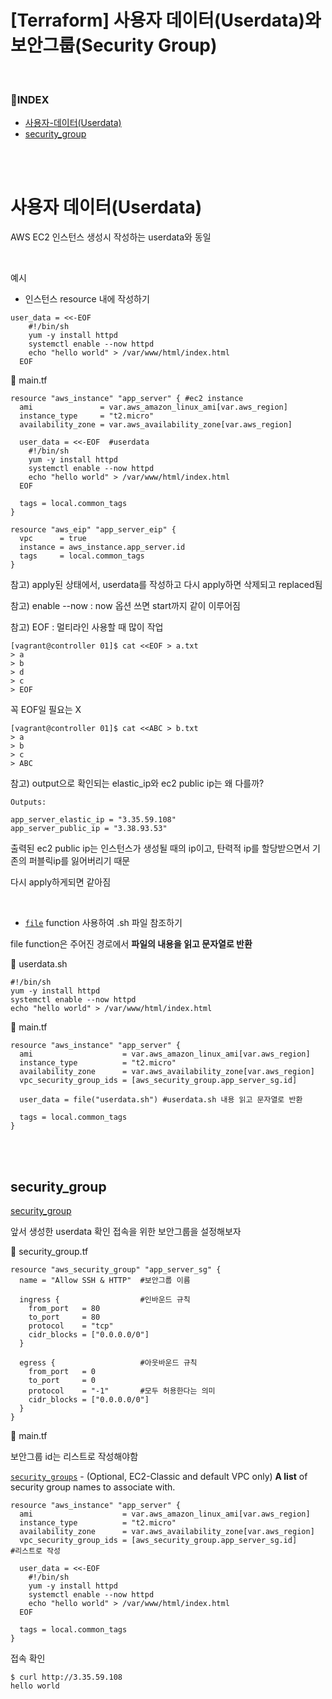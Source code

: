 # [Terraform] 사용자 데이터(Userdata)와 보안그룹(Security Group)

<br>

### 📌INDEX

- [사용자-데이터(Userdata)](#사용자-데이터userdata)
-  [security_group](#securitygroup)

<br>

<br>

# 사용자 데이터(Userdata)

AWS EC2 인스턴스 생성시 작성하는 userdata와 동일

<br>

예시

- 인스턴스 resource 내에 작성하기

```
user_data = <<-EOF
    #!/bin/sh
    yum -y install httpd
    systemctl enable --now httpd
    echo "hello world" > /var/www/html/index.html
  EOF
```

📝 main.tf

```
resource "aws_instance" "app_server" { #ec2 instance
  ami               = var.aws_amazon_linux_ami[var.aws_region]
  instance_type     = "t2.micro"
  availability_zone = var.aws_availability_zone[var.aws_region]

  user_data = <<-EOF  #userdata
    #!/bin/sh
    yum -y install httpd
    systemctl enable --now httpd
    echo "hello world" > /var/www/html/index.html
  EOF
  
  tags = local.common_tags
}

resource "aws_eip" "app_server_eip" {
  vpc      = true
  instance = aws_instance.app_server.id
  tags     = local.common_tags
}
```

참고) apply된 상태에서, userdata를 작성하고 다시 apply하면 삭제되고 replaced됨 

참고) enable --now : now 옵션 쓰면 start까지 같이 이루어짐

참고) EOF : 멀티라인 사용할 때 많이 작업

```
[vagrant@controller 01]$ cat <<EOF > a.txt
> a
> b
> d
> c
> EOF
```

꼭 EOF일 필요는 X

```
[vagrant@controller 01]$ cat <<ABC > b.txt
> a
> b
> c
> ABC
```

참고) output으로 확인되는 elastic_ip와 ec2 public ip는 왜 다를까?

```
Outputs:

app_server_elastic_ip = "3.35.59.108"
app_server_public_ip = "3.38.93.53"
```

출력된 ec2 public ip는 인스턴스가 생성될 때의 ip이고, 탄력적 ip를 할당받으면서 기존의 퍼블릭ip를 잃어버리기 때문

다시 apply하게되면 같아짐

<br>

- [`file`](https://www.terraform.io/language/functions/file) function 사용하여 .sh 파일 참조하기

file function은 주어진 경로에서 **파일의 내용을 읽고 문자열로 반환**

📝 userdata.sh

```shell
#!/bin/sh
yum -y install httpd
systemctl enable --now httpd
echo "hello world" > /var/www/html/index.html
```

📝 main.tf

```
resource "aws_instance" "app_server" {
  ami                    = var.aws_amazon_linux_ami[var.aws_region]
  instance_type          = "t2.micro"
  availability_zone      = var.aws_availability_zone[var.aws_region]
  vpc_security_group_ids = [aws_security_group.app_server_sg.id]

  user_data = file("userdata.sh") #userdata.sh 내용 읽고 문자열로 반환

  tags = local.common_tags
}
```

<br>

<br>

## security_group

[security_group](https://registry.terraform.io/providers/hashicorp/aws/latest/docs/resources/security_group)

앞서 생성한 userdata 확인 접속을 위한 보안그룹을 설정해보자

📝 security_group.tf

```
resource "aws_security_group" "app_server_sg" {
  name = "Allow SSH & HTTP"  #보안그룹 이름

  ingress {                  #인바운드 규칙
    from_port   = 80
    to_port     = 80
    protocol    = "tcp"
    cidr_blocks = ["0.0.0.0/0"]
  }

  egress {                   #아웃바운드 규칙
    from_port   = 0
    to_port     = 0
    protocol    = "-1"       #모두 허용한다는 의미
    cidr_blocks = ["0.0.0.0/0"]
  }
}
```

📝 main.tf

보안그룹 id는 리스트로 작성해야함

[`security_groups`](https://registry.terraform.io/providers/hashicorp/aws/latest/docs/resources/instance#security_groups) - (Optional, EC2-Classic and default VPC only) **A list** of security group names to associate with.

```
resource "aws_instance" "app_server" {
  ami                    = var.aws_amazon_linux_ami[var.aws_region]
  instance_type          = "t2.micro"
  availability_zone      = var.aws_availability_zone[var.aws_region]
  vpc_security_group_ids = [aws_security_group.app_server_sg.id]          #리스트로 작성

  user_data = <<-EOF
    #!/bin/sh
    yum -y install httpd
    systemctl enable --now httpd
    echo "hello world" > /var/www/html/index.html
  EOF

  tags = local.common_tags
}
```

접속 확인

```
$ curl http://3.35.59.108
hello world
```

<br>

<br>

